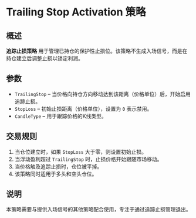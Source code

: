 # Trailing Stop Activation 策略

## 概述

**追踪止损策略** 用于管理已持仓的保护性止损位。该策略不生成入场信号，而是在持仓建立后调整止损以锁定利润。

## 参数

- `TrailingStop` – 当价格向持仓方向移动达到该距离（价格单位）后，开始启用追踪止损。
- `StopLoss` – 初始止损距离（价格单位），设置为 `0` 表示禁用。
- `CandleType` – 用于跟踪价格的K线类型。

## 交易规则

1. 当仓位建立时，如果 `StopLoss` 大于零，则设置初始止损。
2. 当浮动盈利超过 `TrailingStop` 时，止损价格开始跟随市场移动。
3. 当价格触及追踪止损时，仓位被平掉。
4. 该策略同时适用于多头和空头仓位。

## 说明

本策略需要与提供入场信号的其他策略配合使用，专注于通过追踪止损管理退出。
